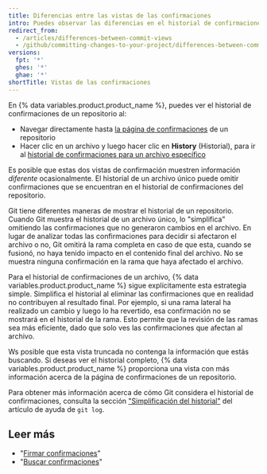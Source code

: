 ```yaml
---
title: Diferencias entre las vistas de las confirmaciones
intro: Puedes observar las diferencias en el historial de confirmaciones dependiendo del método de visualización que se haya elegido.
redirect_from:
  - /articles/differences-between-commit-views
  - /github/committing-changes-to-your-project/differences-between-commit-views
versions:
  fpt: '*'
  ghes: '*'
  ghae: '*'
shortTitle: Vistas de las confirmaciones
---
```


En {% data variables.product.product_name %}, puedes ver el historial de confirmaciones de un repositorio al:

- Navegar directamente hasta [la página de confirmaciones](https://github.com/mozilla/rust/commits/master) de un repositorio
- Hacer clic en un archivo y luego hacer clic en **History** (Historial), para ir al [historial de confirmaciones para un archivo específico](https://github.com/mozilla/rust/commits/master/README.md)

Es posible que estas dos vistas de confirmación muestren información _diferente_ ocasionalmente. El historial de un archivo único puede omitir confirmaciones que se encuentran en el historial de confirmaciones del repositorio.

Git tiene diferentes maneras de mostrar el historial de un repositorio. Cuando Git muestra el historial de un archivo único, lo "simplifica" omitiendo las confirmaciones que no generaron cambios en el archivo. En lugar de analizar todas las confirmaciones para decidir si afectaron el archivo o no, Git omitirá la rama completa en caso de que esta, cuando se fusionó, no haya tenido impacto en el contenido final del archivo. No se muestra ninguna confirmación en la rama que haya afectado el archivo.

Para el historial de confirmaciones de un archivo, {% data variables.product.product_name %} sigue explícitamente esta estrategia simple. Simplifica el historial al eliminar las confirmaciones que en realidad no contribuyen al resultado final. Por ejemplo, si una rama lateral ha realizado un cambio y luego lo ha revertido, esa confirmación no se mostrará en el historial de la rama. Esto permite que la revisión de las ramas sea más eficiente, dado que solo ves las confirmaciones que afectan al archivo.

Ws posible que esta vista truncada no contenga la información que estás buscando. Si deseas ver el historial completo, {% data variables.product.product_name %} proporciona una vista con más información acerca de la página de confirmaciones de un repositorio.

Para obtener más información acerca de cómo Git considera el historial de confirmaciones, consulta la sección [ "Simplificación del historial"](https://git-scm.com/docs/git-log#_history_simplification) del artículo de ayuda de `git log`.

## Leer más

- "[Firmar confirmaciones](/articles/signing-commits)"
- "[Buscar confirmaciones](/search-github/searching-on-github/searching-commits)"
